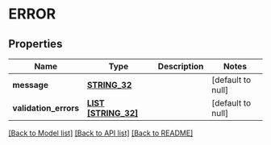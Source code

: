 # ERROR

## Properties
Name | Type | Description | Notes
------------ | ------------- | ------------- | -------------
**message** | [**STRING_32**](STRING_32.md) |  | [default to null]
**validation_errors** | [**LIST [STRING_32]**](STRING_32.md) |  | [default to null]

[[Back to Model list]](../README.md#documentation-for-models) [[Back to API list]](../README.md#documentation-for-api-endpoints) [[Back to README]](../README.md)


